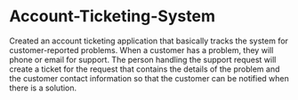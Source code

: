 # Account-Ticketing-System

Created an account ticketing application that basically tracks the system for customer-reported problems. When a customer has a problem, they will phone or email for support. The person handling the support request will create a ticket for the request that contains the details of the problem and the customer contact information so that the customer can be notified when there is a solution.
